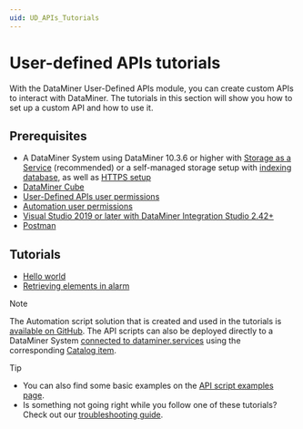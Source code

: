 ```yaml
---
uid: UD_APIs_Tutorials
---
```


# User-defined APIs tutorials

With the DataMiner User-Defined APIs module, you can create custom APIs to interact with DataMiner. The tutorials in this section will show you how to set up a custom API and how to use it.

## Prerequisites

- A DataMiner System using DataMiner 10.3.6 or higher with [Storage as a Service](xref:STaaS) (recommended) or a self-managed storage setup with [indexing database](xref:Indexing_Database), as well as [HTTPS setup](xref:Setting_up_HTTPS_on_a_DMA)
- [DataMiner Cube](https://community.dataminer.services/dataminer-cube-installer/)
- [User-Defined APIs user permissions](xref:DataMiner_user_permissions#modules--user-defined-apis)
- [Automation user permissions](xref:DataMiner_user_permissions#modules--automation)
- [Visual Studio 2019 or later with DataMiner Integration Studio 2.42+](xref:Installing_and_configuring_the_software)
- [Postman](https://www.postman.com/downloads/)

## Tutorials

- [Hello world](xref:UD_APIs_Hello_world_tutorial)
- [Retrieving elements in alarm](xref:UD_APIs_Elements_in_alarm_tutorial)

> [!NOTE]
> The Automation script solution that is created and used in the tutorials is [available on GitHub](https://github.com/SkylineCommunications/SLC-UDAPI-Documentation-Tutorial-Scripts). The API scripts can also be deployed directly to a DataMiner System [connected to dataminer.services](xref:Connecting_your_DataMiner_System_to_the_cloud) using the corresponding [Catalog item](https://catalog.dataminer.services/details/package/5162).

> [!TIP]
>
> - You can also find some basic examples on the [API script examples page](xref:UD_APIs_API_script_examples).
> - Is something not going right while you follow one of these tutorials? Check out our [troubleshooting guide](xref:UD_APIs_Troubleshooting).
